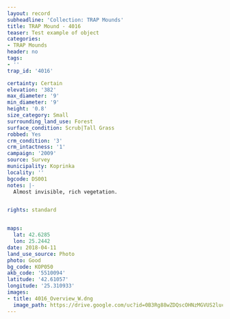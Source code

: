 ```yaml
---
layout: record
subheadline: 'Collection: TRAP Mounds'
title: TRAP Mound - 4016
teaser: Test example of object
categories:
- TRAP Mounds
header: no
tags:
- ''
trap_id: '4016'

certainty: Certain
elevation: '382'
max_diameter: '9'
min_diameter: '9'
height: '0.8'
size_category: Small
surrounding_land_use: Forest
surface_condition: Scrub|Tall Grass
robbed: Yes
crm_condition: '3'
crm_intactness: '1'
campaign: '2009'
source: Survey
municipality: Koprinka
locality: ''
bgcode: DS001
notes: |-
  Almost invisible, rich vegetation.


rights: standard


maps:
  lat: 42.6285
  lon: 25.2442
date: 2018-04-11
land_use_source: Photo
photo: Good
bg_code: КОР050
akb_code: '5510094'
latitude: '42.61057'
longitude: '25.310933'
images:
- title: 4016_Overview_W.dng
  image_path: https://drive.google.com/uc?id=0B3Rg88wZDQscOHNzMGVUS2luckU
---
```

